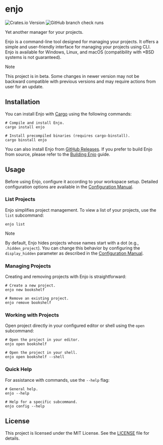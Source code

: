 # enjo

![Crates.io Version](https://img.shields.io/crates/v/enjo) ![GitHub branch check runs](https://img.shields.io/github/check-runs/kostya-zero/enjo/main)

Yet another manager for your projects.

Enjo is a command-line tool designed for managing your projects.
It offers a simple and user-friendly interface for managing your projects using CLI.
Enjo is available for Windows, Linux, and macOS (compatibility with *BSD systems is not guaranteed).

> [!NOTE]
> This project is in beta. Some changes in newer version may not be backward compatible with previous versions and may require actions from user for an update.

## Installation

You can install Enjo with [Cargo](https://doc.rust-lang.org/cargo/) using the following commands:

```shell
# Compile and install Enjo.
cargo install enjo

# Install precompiled binaries (requires cargo-binstall).
cargo binstall enjo
```

You can also install Enjo from [GitHub Releases](https://github.com/kostya-zero/enjo/releases). If you prefer to build Enjo from source, please refer to the [Building Enjo](docs/BUILDING.md) guide.

## Usage

Before using Enjo, configure it according to your workspace setup. Detailed configuration options are available in the [Configuration Manual](docs/CONFIGURATION.md).

### List Projects

Enjo simplifies project management. To view a list of your projects, use the `list` subcommand:

```shell
enjo list
```

> [!NOTE]
> By default, Enjo hides projects whose names start with a dot (e.g., `.hidden_project`). You can change this behavior by configuring the `display_hidden` parameter as described in the [Configuration Manual](docs/CONFIGURATION.md).

### Managing Projects

Creating and removing projects with Enjo is straightforward:

```shell
# Create a new project.
enjo new bookshelf

# Remove an existing project.
enjo remove bookshelf
```

### Working with Projects

Open project directly in your configured editor or shell using the `open` subcommand:

```shell
# Open the project in your editor.
enjo open bookshelf

# Open the project in your shell.
enjo open bookshelf --shell
```

### Quick Help

For assistance with commands, use the `--help` flag:

```shell
# General help.
enjo --help

# Help for a specific subcommand.
enjo config --help
```

## License

This project is licensed under the MIT License. See the [LICENSE](LICENSE) file for details.
